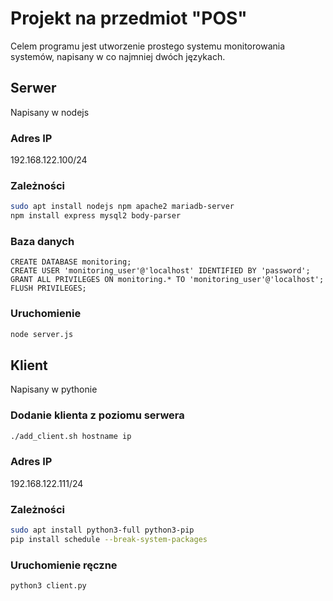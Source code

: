 # Projekt na przedmiot "POS"

Celem programu jest utworzenie prostego systemu monitorowania systemów, napisany w co najmniej dwóch językach. 

## Serwer
Napisany w nodejs

### Adres IP
192.168.122.100/24

### Zależności
```bash
sudo apt install nodejs npm apache2 mariadb-server
npm install express mysql2 body-parser

```
### Baza danych

```mysql
CREATE DATABASE monitoring;
CREATE USER 'monitoring_user'@'localhost' IDENTIFIED BY 'password';
GRANT ALL PRIVILEGES ON monitoring.* TO 'monitoring_user'@'localhost';
FLUSH PRIVILEGES;
```

### Uruchomienie
```bash
node server.js
```

## Klient
Napisany w pythonie

### Dodanie klienta z poziomu serwera
```bash
./add_client.sh hostname ip
```

### Adres IP
192.168.122.111/24

### Zależności
```bash
sudo apt install python3-full python3-pip
pip install schedule --break-system-packages
```

### Uruchomienie ręczne
```bash
python3 client.py
```